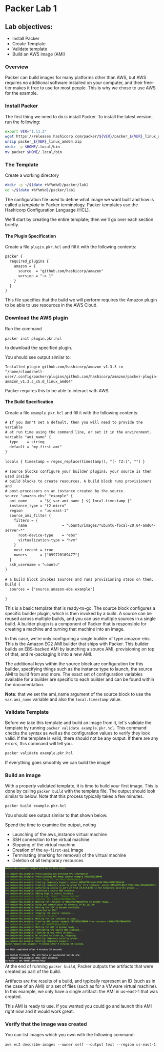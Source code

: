 # Packer Lab 1 
## Lab objectives: 
* Install Packer
* Create Template
* Validate template
* Build an AWS image (AMI)

### Overview
Packer can build images for many platforms other than AWS, but AWS requires no additional software installed on your computer, and their free-tier makes it free to use for most people. This is why we chose to use AWS for the example. 

### Install Packer
The first thing we need to do is install Packer. To install the latest version, run the following: 
```bash
export VER="1.11.2"
wget https://releases.hashicorp.com/packer/${VER}/packer_${VER}_linux_amd64.zip 
unzip packer_${VER}_linux_amd64.zip
mkdir -p $HOME/.local/bin
mv packer $HOME/.local/bin
```
### The Template
Create a working directory
```bash
mkdir -p ~/$(date +%Y%m%d)/packer/lab1
cd ~/$(date +%Y%m%d)/packer/lab1
```
The configuration file used to define what image we want built and how is called a *template* in Packer terminology. Packer templates use the Hashicorp Configuration Language (HCL).

We'll start by creating the entire template; then we'll go over each section briefly. 

#### The Plugin Specification

Create a file `plugin.pkr.hcl` and fill it with the following contents:
```hcl
packer {
  required_plugins {
    amazon = {
      source  = "github.com/hashicorp/amazon"
      version = "~> 1"
    }
  }
}
```

This file specifies that the build we will perform requires the Amazon plugin to be able to use resources in the AWS Cloud.

### Download the AWS plugin

Run the command

```packer init plugin.pkr.hcl```

to download the specified plugin.

You should see output similar to:
```
Installed plugin github.com/hashicorp/amazon v1.3.3 in "/home/cloudshell-user/.config/packer/plugins/github.com/hashicorp/amazon/packer-plugin-amazon_v1.3.3_x5.0_linux_amd64"
```

Packer requires this to be able to interact with AWS.

#### The Build Specification

Create a file `example.pkr.hcl` and fill it with the following contents:

```hcl
# If you don't set a default, then you will need to provide the variable
# at run time using the command line, or set it in the environment. 
variable "ami_name" {
  type    = string
  default = "my-first-ami"
}

locals { timestamp = regex_replace(timestamp(), "[- TZ:]", "") }

# source blocks configure your builder plugins; your source is then used inside
# build blocks to create resources. A build block runs provisioners and
# post-processors on an instance created by the source.
source "amazon-ebs" "example" {
  ami_name      = "${ var.ami_name } ${ local.timestamp }"
  instance_type = "t2.micro"
  region        = "us-east-1"
  source_ami_filter {
    filters = {
      name                = "ubuntu/images/*ubuntu-focal-20.04-amd64-server-*"
      root-device-type    = "ebs"
      virtualization-type = "hvm"
    }
    most_recent = true
    owners      = ["099720109477"]
  }
  ssh_username = "ubuntu"
}

# a build block invokes sources and runs provisioning steps on them.
build {
  sources = ["source.amazon-ebs.example"]

}
```
This is a basic template that is ready-to-go. The source block configures a specific builder plugin, which is then invoked by a build. A source can be reused across multiple builds, and you can use multiple sources in a single build. A builder plugin is a component of Packer that is responsible for creating a machine and turning that machine into an image.

In this case, we're only configuring a single builder of type amazon-ebs. This is the Amazon EC2 AMI builder that ships with Packer. This builder builds an EBS-backed AMI by launching a source AMI, provisioning on top of that, and re-packaging it into a new AMI.

The additional keys within the source block are configuration for this builder, specifying things such as the instance type to launch, the source AMI to build from and more. The exact set of configuration variables available for a builder are specific to each builder and can be found within the documentation.

**Note:** that we set the ami_name argument of the source block to use the ```var.ami_name``` variable and also the ```local.timestamp``` value.

### Validate Template
Before we take this template and build an image from it, let's validate the template by running `packer validate example.pkr.hcl`. This command checks the syntax as well as the configuration values to verify they look valid. If the template is valid, there should not be any output. If there are any errors, this command will tell you.

```bash
packer validate example.pkr.hcl
```
If everything goes smoothly we can build the image! 

### Build an image
With a properly validated template, it is time to build your first image.
This is done by calling `packer build` with the template file. The output should look similar to below.
Note that this process typically takes a few minutes.

```bash
packer build example.pkr.hcl
```
 
You should see output similar to that shown below.

Spend the time to examine the output, noting
- Launching of the aws_instance virtual machine
- SSH connection to the virtual machine
- Stopping of the virtual machine
- Creation of the ```my-first-ami``` image
- Terminating (marking for removal) of the virtual machine
- Deletion of all temporary resources

![packer_output](images/packer_output.png)
At the end of running `packer build`, Packer outputs the artifacts that were created as part of the build.

Artifacts are the results of a build, and typically represent an ID (such as in the case of an AMI) or a set of files (such as for a VMware virtual machine). In this example, we only have a single artifact: the AMI in us-east-1 that was created.

This AMI is ready to use. If you wanted you could go and launch this AMI right now and it would work great.

### Verify that the image was created

You can list images which you own with the following command:

```aws ec2 describe-images --owner self --output text --region us-east-1 ```


